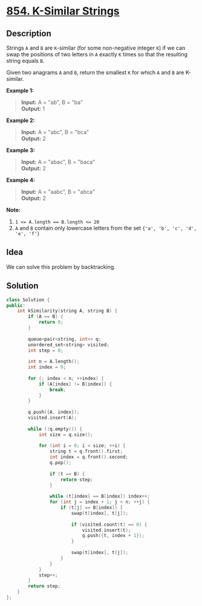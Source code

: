 # [854. K-Similar Strings](https://leetcode.com/contest/weekly-contest-89/problems/k-similar-strings/)

## Description

Strings `A` and `B` are `K`-similar (for some non-negative integer `K`) if we can swap the positions of two letters in `A` exactly `K` times so that the resulting string equals `B`.

Given two anagrams `A` and `B`, return the smallest `K` for which `A` and `B` are K-similar.

**Example 1:**

>**Input:** A = "ab", B = "ba" <br>
**Output:** 1 <br>

**Example 2:**

>**Input:** A = "abc", B = "bca" <br>
**Output:** 2

**Example 3:**

>**Input:** A = "abac", B = "baca" <br>
**Output:** 2

**Example 4:**

>**Input:** A = "aabc", B = "abca" <br>
**Output:** 2

**Note:**

1. `1 <= A.length == B.length <= 20`
2. `A` and `B` contain only lowercase letters from the set `{'a', 'b', 'c', 'd', 'e', 'f'}`

## Idea

We can solve this problem by backtracking.

## Solution

```cpp
class Solution {
public:
    int kSimilarity(string A, string B) {
        if (A == B) {
            return 0;
        }
        
        queue<pair<string, int>> q;
        unordered_set<string> visited;
        int step = 0;
        
        int n = A.length();
        int index = 0;
        
        for (; index < n; ++index) {
            if (A[index] != B[index]) {
                break;
            }
        }
        
        q.push({A, index});
        visited.insert(A);
        
        while (!q.empty()) {
            int size = q.size();
            
            for (int i = 0; i < size; ++i) {
                string t = q.front().first;
                int index = q.front().second;
                q.pop();
                
                if (t == B) {
                    return step;
                }
                
                while (t[index] == B[index]) index++;
                for (int j = index + 1; j < n; ++j) {
                    if (t[j] == B[index]) {
                        swap(t[index], t[j]);
                        
                        if (visited.count(t) == 0) {
                            visited.insert(t);
                            q.push({t, index + 1});
                        }
                        
                        swap(t[index], t[j]);
                    }
                }
            }
            step++;
        }
        return step;
    }
};
```